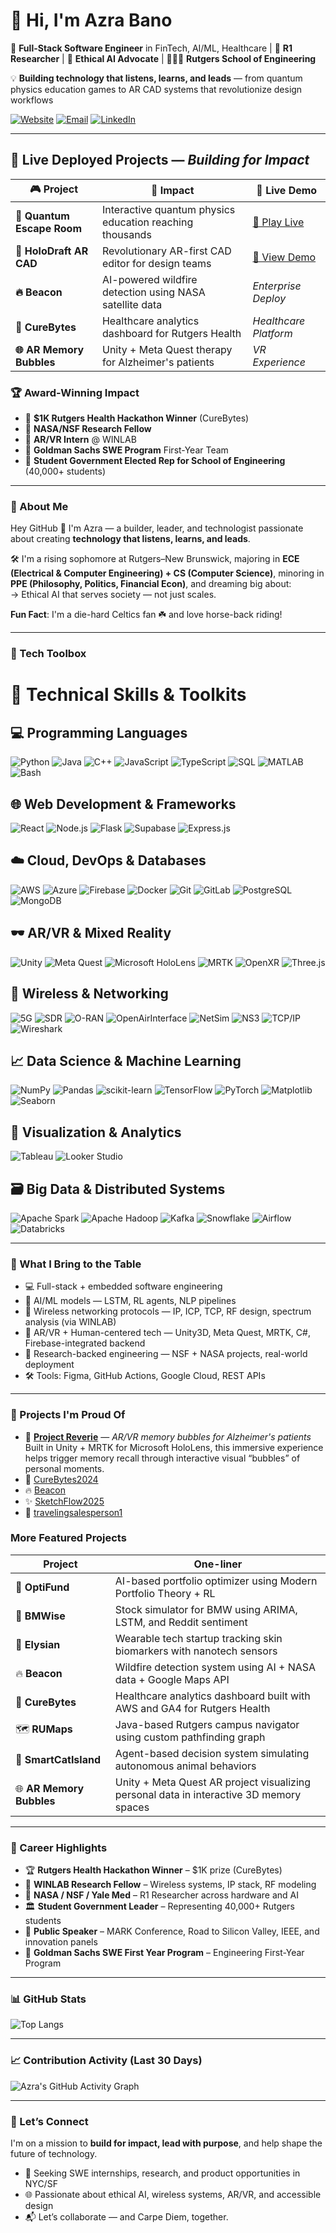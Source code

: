 # 👋 Hi, I'm Azra Bano

🚀 **Full-Stack Software Engineer** in FinTech, AI/ML, Healthcare | 🔬 **R1 Researcher** | 🧠 **Ethical AI Advocate** | 👩🏻‍💻 **Rutgers School of Engineering**

💡 **Building technology that listens, learns, and leads** — from quantum physics education games to AR CAD systems that revolutionize design workflows

[![Website](https://img.shields.io/badge/🌐_Portfolio-azra--bano.com-blue?style=for-the-badge&logo=google-chrome)](https://azra-bano.com)
[![Email](https://img.shields.io/badge/📧_Email-ab2895@scarletmail.rutgers.edu-red?style=for-the-badge&logo=gmail)](mailto:ab2895@scarletmail.rutgers.edu)
[![LinkedIn](https://img.shields.io/badge/💼_LinkedIn-Azra%20Bano-blue?style=for-the-badge&logo=linkedin)](https://linkedin.com/in/azrabano)

---

## 🚀 **Live Deployed Projects** — *Building for Impact*

| 🎮 **Project** | 🌟 **Impact** | 🔗 **Live Demo** |
|----------------|---------------|------------------|
| **🌌 Quantum Escape Room** | Interactive quantum physics education reaching thousands | [🎯 Play Live](https://quantum-escape-room.vercel.app/) |
| **🥽 HoloDraft AR CAD** | Revolutionary AR-first CAD editor for design teams | [🔧 View Demo](https://cad-editor-frontend-only.vercel.app/) |
| **🔥 Beacon** | AI-powered wildfire detection using NASA satellite data | *Enterprise Deploy* |
| **💬 CureBytes** | Healthcare analytics dashboard for Rutgers Health | *Healthcare Platform* |
| **🌐 AR Memory Bubbles** | Unity + Meta Quest therapy for Alzheimer's patients | *VR Experience* |

### 🏆 **Award-Winning Impact**
- 🥇 **$1K Rutgers Health Hackathon Winner** (CureBytes)
- 🔬 **NASA/NSF Research Fellow**
- 🥽 **AR/VR Intern** @ WINLAB
- 🚀 **Goldman Sachs SWE Program** First-Year Team
- 👑 **Student Government Elected Rep for School of Engineering** (40,000+ students)

---

### 💼 About Me
Hey GitHub 👋 I'm Azra — a builder, leader, and technologist passionate about creating **technology that listens, learns, and leads**.

🛠 I'm a rising sophomore at Rutgers–New Brunswick, majoring in **ECE (Electrical & Computer Engineering) + CS (Computer Science)**, minoring in **PPE (Philosophy, Politics, Financial Econ)**, and dreaming big about:  
→ Ethical AI that serves society — not just scales.

**Fun Fact**: I'm a die-hard Celtics fan ☘️ and love horse-back riding!

---

### 🧰 Tech Toolbox
# 🧠 Technical Skills & Toolkits

## 💻 Programming Languages

![Python](https://img.shields.io/badge/-Python-333?style=flat&logo=python)
![Java](https://img.shields.io/badge/-Java-333?style=flat&logo=java)
![C++](https://img.shields.io/badge/-C++-333?style=flat&logo=c%2B%2B)
![JavaScript](https://img.shields.io/badge/-JavaScript-333?style=flat&logo=javascript)
![TypeScript](https://img.shields.io/badge/-TypeScript-333?style=flat&logo=typescript)
![SQL](https://img.shields.io/badge/-SQL-333?style=flat&logo=mysql)
![MATLAB](https://img.shields.io/badge/-MATLAB-333?style=flat&logo=mathworks)
![Bash](https://img.shields.io/badge/-Bash-333?style=flat&logo=gnubash)

## 🌐 Web Development & Frameworks
![React](https://img.shields.io/badge/-React-333?style=flat&logo=react)
![Node.js](https://img.shields.io/badge/-Node.js-333?style=flat&logo=node.js)
![Flask](https://img.shields.io/badge/-Flask-333?style=flat&logo=flask)
![Supabase](https://img.shields.io/badge/-Supabase-333?style=flat&logo=supabase)
![Express.js](https://img.shields.io/badge/-Express.js-333?style=flat)

## ☁️ Cloud, DevOps & Databases
![AWS](https://img.shields.io/badge/-AWS-333?style=flat&logo=amazon-aws)
![Azure](https://img.shields.io/badge/-Azure-333?style=flat&logo=microsoft-azure)
![Firebase](https://img.shields.io/badge/-Firebase-333?style=flat&logo=firebase)
![Docker](https://img.shields.io/badge/-Docker-333?style=flat&logo=docker)
![Git](https://img.shields.io/badge/-Git-333?style=flat&logo=git)
![GitLab](https://img.shields.io/badge/-GitLab-333?style=flat&logo=gitlab)
![PostgreSQL](https://img.shields.io/badge/-PostgreSQL-333?style=flat&logo=postgresql)
![MongoDB](https://img.shields.io/badge/-MongoDB-333?style=flat&logo=mongodb)

## 🕶️ AR/VR & Mixed Reality
![Unity](https://img.shields.io/badge/-Unity-333?style=flat&logo=unity)
![Meta Quest](https://img.shields.io/badge/-Meta%20Quest-333?style=flat)
![Microsoft HoloLens](https://img.shields.io/badge/-Microsoft%20HoloLens-333?style=flat)
![MRTK](https://img.shields.io/badge/-MRTK%20Toolkit-333?style=flat)
![OpenXR](https://img.shields.io/badge/-OpenXR-333?style=flat)
![Three.js](https://img.shields.io/badge/-Three.js-333?style=flat&logo=three.js)

## 📶 Wireless & Networking
![5G](https://img.shields.io/badge/-5G%20Networking-333?style=flat)
![SDR](https://img.shields.io/badge/-Software%20Defined%20Radio-333?style=flat)
![O-RAN](https://img.shields.io/badge/-O--RAN-333?style=flat)
![OpenAirInterface](https://img.shields.io/badge/-OpenAirInterface-333?style=flat)
![NetSim](https://img.shields.io/badge/-NetSim-333?style=flat)
![NS3](https://img.shields.io/badge/-NS3%20Simulator-333?style=flat)
![TCP/IP](https://img.shields.io/badge/-TCP%2FIP-333?style=flat)
![Wireshark](https://img.shields.io/badge/-Wireshark-333?style=flat&logo=wireshark)

## 📈 Data Science & Machine Learning
![NumPy](https://img.shields.io/badge/-NumPy-333?style=flat&logo=numpy)
![Pandas](https://img.shields.io/badge/-Pandas-333?style=flat&logo=pandas)
![scikit-learn](https://img.shields.io/badge/-Scikit--Learn-333?style=flat&logo=scikit-learn)
![TensorFlow](https://img.shields.io/badge/-TensorFlow-333?style=flat&logo=tensorflow)
![PyTorch](https://img.shields.io/badge/-PyTorch-333?style=flat&logo=pytorch)
![Matplotlib](https://img.shields.io/badge/-Matplotlib-333?style=flat)
![Seaborn](https://img.shields.io/badge/-Seaborn-333?style=flat)

## 🧪 Visualization & Analytics
![Tableau](https://img.shields.io/badge/-Tableau-333?style=flat&logo=tableau)
![Looker Studio](https://img.shields.io/badge/-Looker%20Studio-333?style=flat&logo=looker)

## 🗃️ Big Data & Distributed Systems
![Apache Spark](https://img.shields.io/badge/-Apache%20Spark-333?style=flat&logo=apachespark)
![Apache Hadoop](https://img.shields.io/badge/-Apache%20Hadoop-333?style=flat&logo=apache)
![Kafka](https://img.shields.io/badge/-Apache%20Kafka-333?style=flat&logo=apachekafka)
![Snowflake](https://img.shields.io/badge/-Snowflake-333?style=flat&logo=snowflake)
![Airflow](https://img.shields.io/badge/-Apache%20Airflow-333?style=flat&logo=apacheairflow)
![Databricks](https://img.shields.io/badge/-Databricks-333?style=flat&logo=databricks)


---

### 🌟 What I Bring to the Table

- 💻 Full-stack + embedded software engineering
- 🤖 AI/ML models — LSTM, RL agents, NLP pipelines
- 📡 Wireless networking protocols — IP, ICP, TCP, RF design, spectrum analysis (via WINLAB)
- 🧠 AR/VR + Human-centered tech — Unity3D, Meta Quest, MRTK, C#, Firebase-integrated backend
- 🔬 Research-backed engineering — NSF + NASA projects, real-world deployment
- 🛠 Tools: Figma, GitHub Actions, Google Cloud, REST APIs

---

### 📌 Projects I'm Proud Of

- 🧠 **[Project Reverie](https://github.com/azrabano23/ProjectReverie)** — *AR/VR memory bubbles for Alzheimer's patients*  
  Built in Unity + MRTK for Microsoft HoloLens, this immersive experience helps trigger memory recall through interactive visual “bubbles” of personal moments.
- 🚗 [CureBytes2024](https://github.com/azrabano23/CureBytes2024)
- 🔥 [Beacon](https://github.com/azrabano23/Beacon)
- ✨ [SketchFlow2025](https://github.com/azrabano23/sketchflow2025)
- 🧠 [travelingsalesperson1](https://github.com/azrabano23/travelingsalesperson1)


### More Featured Projects

| Project | One-liner |
|--------|-----------|
| 🧠 **OptiFund** | AI-based portfolio optimizer using Modern Portfolio Theory + RL |
| 🚗 **BMWise** | Stock simulator for BMW using ARIMA, LSTM, and Reddit sentiment |
| 👕 **Elysian** | Wearable tech startup tracking skin biomarkers with nanotech sensors |
| 🔥 **Beacon** | Wildfire detection system using AI + NASA data + Google Maps API |
| 💬 **CureBytes** | Healthcare analytics dashboard built with AWS and GA4 for Rutgers Health |
| 🗺 **RUMaps** | Java-based Rutgers campus navigator using custom pathfinding graph |
| 🐾 **SmartCatIsland** | Agent-based decision system simulating autonomous animal behaviors |
| 🌐 **AR Memory Bubbles** | Unity + Meta Quest AR project visualizing personal data in interactive 3D memory spaces |

---

### 🏅 Career Highlights

- 🏆 **Rutgers Health Hackathon Winner** – $1K prize (CureBytes)
- 🔬 **WINLAB Research Fellow** – Wireless systems, IP stack, RF modeling
- 🧪 **NASA / NSF / Yale Med** – R1 Researcher across hardware and AI
- 🏛️ **Student Government Leader** – Representing 40,000+ Rutgers students
- 💬 **Public Speaker** – MARK Conference, Road to Silicon Valley, IEEE, and innovation panels
- 🚀 **Goldman Sachs SWE First Year Program** – Engineering First-Year Program

---

### 📊 GitHub Stats

![Top Langs](https://github-readme-stats.vercel.app/api/top-langs/?username=azrabano23&layout=compact&theme=dracula)

---

### 📈 Contribution Activity (Last 30 Days)

![Azra's GitHub Activity Graph](https://github-readme-activity-graph.vercel.app/graph?username=azrabano23&theme=rogue)

---

### 🤝 Let’s Connect

I'm on a mission to **build for impact, lead with purpose**, and help shape the future of technology.

- 🔭 Seeking SWE internships, research, and product opportunities in NYC/SF
- 🌐 Passionate about ethical AI, wireless systems, AR/VR, and accessible design
- 📬 Let’s collaborate — and Carpe Diem, together.

